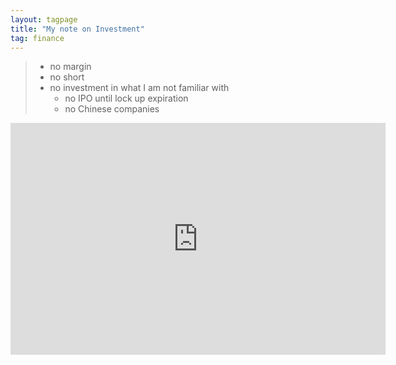 ```yaml
---
layout: tagpage
title: "My note on Investment"
tag: finance
---
```


> - no margin
> - no short
> - no investment in what I am not familiar with
>   - no IPO until lock up expiration
>   - no Chinese companies

<iframe width="600" height="371" seamless frameborder="0" scrolling="no" src="https://docs.google.com/spreadsheets/d/e/2PACX-1vSk1MaaQJ4rzlm7Ykp9F8CdNBBKxPGnpzxlaSbk94yz0MEKtRA32p9AHHRzpJqu9l77-6JUGRZPY8sf/pubchart?oid=731066760&amp;format=interactive"></iframe>
